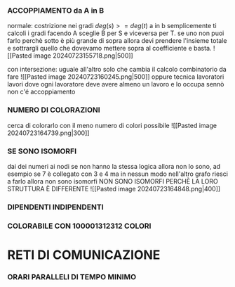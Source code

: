 ### ACCOPPIAMENTO da A in B
normale: costrizione nei gradi $deg(s)>=deg(t)$ a in b
semplicemente ti calcoli i gradi facendo A sceglie B per S e viceversa per T.
se uno non puoi farlo perchè sotto è più grande di sopra allora devi prendere l'insieme totale e sottrargli quello che dovevamo mettere sopra al coefficiente e basta.
![[Pasted image 20240723155718.png|500]]

con intersezione: uguale all'altro solo che cambia il calcolo combinatorio da fare
![[Pasted image 20240723160245.png|500]]
oppure tecnica lavoratori lavori dove ogni lavoratore deve avere almeno un lavoro e lo occupa sennò non c'é accoppiamento

### NUMERO DI COLORAZIONI
cerca di colorarlo con il meno numero di colori possibile
![[Pasted image 20240723164739.png|300]]
### SE SONO ISOMORFI
dai dei numeri ai nodi se non hanno la stessa logica allora non lo sono, ad esempio se 7 è collegato con 3 e 4 ma in nessun modo nell'altro grafo riesci a farlo allora non sono isomorfi
NON SONO ISOMORFI PERCHÈ LA LORO STRUTTURA È DIFFERENTE
![[Pasted image 20240723164848.png|400]]
### DIPENDENTI INDIPENDENTI
### COLORABILE CON 100001312312 COLORI

# RETI DI COMUNICAZIONE
### ORARI PARALLELI DI TEMPO MINIMO
### 